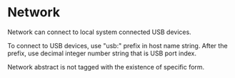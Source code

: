 # Network

Network can connect to local system connected USB devices.

To connect to USB devices, use "usb:" prefix in host name string.
After the prefix, use decimal integer number string that is USB port index.

Network abstract is not tagged with the existence of specific form.